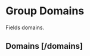 <!-- include(data_structures.md) -->

# Group Domains
Fields domains.

## Domains [/domains]

<!-- include(list.md) -->
<!-- include(create.md) -->
<!-- include(show.md) -->
<!-- include(delete.md) -->
<!-- include(update.md) -->

